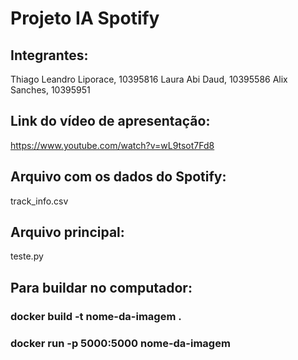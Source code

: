 # Projeto IA Spotify

## Integrantes:

Thiago Leandro Liporace, 10395816
Laura Abi Daud, 10395586
Alix Sanches, 10395951

## Link do vídeo de apresentação:

https://www.youtube.com/watch?v=wL9tsot7Fd8

## Arquivo com os dados do Spotify:

track_info.csv

## Arquivo principal:

teste.py

## Para buildar no computador:

### docker build -t nome-da-imagem .

### docker run -p 5000:5000 nome-da-imagem
